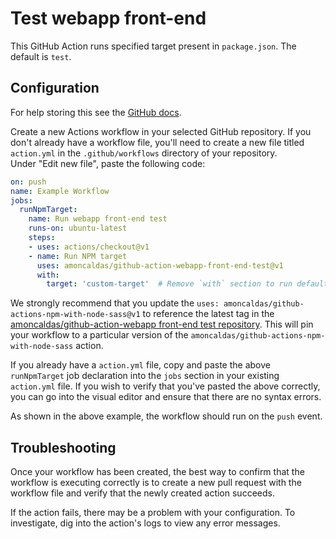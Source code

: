 # Test webapp front-end

This GitHub Action runs specified target present in `package.json`. The default is `test`.

## Configuration

For help storing this see the [GitHub docs](https://help.github.com/en/articles/creating-a-github-action).
 
Create a new Actions workflow in your selected GitHub repository. If you don't already have a workflow file, 
you'll need to create a new file titled `action.yml` in the `.github/workflows` directory of your repository.  
Under "Edit new file", paste the following code:

```yaml
on: push
name: Example Workflow
jobs:
  runNpmTarget:
    name: Run webapp front-end test
    runs-on: ubuntu-latest
    steps:
    - uses: actions/checkout@v1
    - name: Run NPM target
      uses: amoncaldas/github-action-webapp-front-end-test@v1
      with:
        target: 'custom-target'  # Remove `with` section to run default target `test`
```

We strongly recommend that you update the `uses: amoncaldas/github-actions-npm-with-node-sass@v1` to reference 
the latest tag in the [amoncaldas/github-action-webapp front-end test repository](https://github.com/amoncaldas/github-action-webapp-front-end-test). 
This will pin your workflow to a particular version of the `amoncaldas/github-actions-npm-with-node-sass` action.

If you already have a `action.yml` file, copy and paste the above `runNpmTarget` job declaration 
into the `jobs` section in your existing `action.yml` file. If you wish to verify that you've 
pasted the above correctly, you can go into the visual editor and ensure that there are no syntax errors.

As shown in the above example, the workflow should run on the `push` event.

## Troubleshooting

Once your workflow has been created, the best way to confirm that the workflow is executing correctly 
is to create a new pull request with the workflow file and verify that the newly created action succeeds.

If the action fails, there may be a problem with your configuration. To investigate, dig into the 
action's logs to view any error messages.
